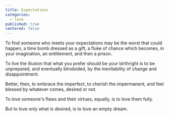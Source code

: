 ```yaml
---
title: Expectations
categories:
  - love
published: true
centered: false
---
```


To find someone who meets your expectations
may be the worst that could happen,
a time bomb dressed as a gift, 
a fluke of chance
which becomes, 
in your imagination,
an entitlement, 
and then a prison.

To live the illusion
that what you prefer 
should be your birthright
is to be unprepared,
and eventually blindsided,
by the inevitability of change
and disappointment.

Better, then,
to embrace the imperfect,
to cherish the impermanent,
and feel blessed by whatever comes,
desired or not.

To love someone's flaws
and their virtues,
equally,
is to love them fully.

But to love only
what is desired,
is to love an empty dream.
